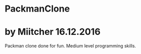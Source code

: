 # PackmanClone
# by Miitcher 16.12.2016
Packman clone done for fun.
Medium level programming skills.
